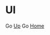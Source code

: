 # **UI**

Go [Up](https://github.com/ericlr1/Proyecto_1_Guerrilla-War/blob/gh-pages/UI.md#ui)
Go [Home](https://ericlr1.github.io/Proyecto_1_Guerrilla-War/)
